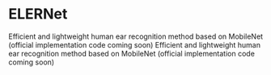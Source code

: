 # ELERNet
Efficient and lightweight human ear recognition method based on MobileNet (official implementation code coming soon)
Efficient and lightweight human ear recognition method based on MobileNet (official implementation code coming soon)
